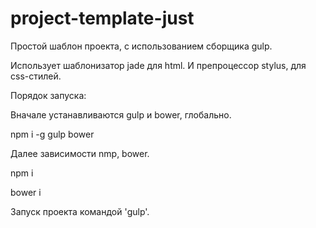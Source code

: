 # project-template-just
Простой шаблон проекта, с использованием сборщика gulp. 

Использует шаблонизатор jade для html.
И препроцессор stylus, для css-стилей.


Порядок запуска:

Вначале устанавливаются gulp и bower, глобально. 

npm i -g gulp bower

Далее зависимости nmp, bower.

npm i 

bower i

Запуск проекта командой 'gulp'.
